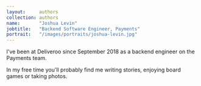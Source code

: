 ```yaml
---
layout:     authors
collection: authors
name:       "Joshua Levin"
jobtitle:   "Backend Software Engineer, Payments"
portrait:   "/images/portraits/joshua-levin.jpg"
---
```


I've been at Deliveroo since September 2018 as a backend engineer on the Payments team.

In my free time you'll probably find me writing stories, enjoying board games or taking photos.
